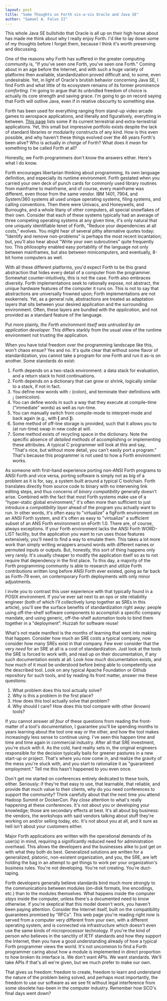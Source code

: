 ```yaml
---
layout: post
title: "Some Thoughts on Forth vis-a-vis Oracle and Java SE"
author: "Samuel A. Falvo II"
---
```


This whole Java SE bullshido that Oracle is all up on their high horse about
has made me think about why I really enjoy Forth.
I'd like to lay down some of my thoughts before I forget them,
because I think it's worth preserving and discussing.

One of the reasons why Forth has suffered in the greater computing community is,
"If you've seen one Forth, you've seen one Forth."
Coming about in an age before the Internet, and with such a huge variety of platforms then available,
standardization proved difficult and, to some, even undesirable.
Yet, in light of Oracle's brutish behavior concerning Java SE,
I find Forth and what little of its ecosystem remains of its former prominence *comforting.*
I'm going to argue that its unbridled freedom of choice is actually its core strength and saving grace.
I'm going to go on record saying that
Forth will outlive Java, even if in relative obscurity to something else.

Forth has been used for everything ranging from stand-up video arcade games to aerospace applications, and
literally and figuratively, everything in between.
[This page](https://www.forth.com/resources/forth-apps/)
lists some if its current terrestrial and extra-terrestrial applications.
Yet, this small but impressive portfolio exists despite the lack of standard libraries or modularity constructs of any kind.
How is this even possible, and why haven't these things evolved over the 46 years Forth's been alive?
Who is actually in *charge* of Forth?  What does it *mean* for something to be called Forth at all?

Honestly, we Forth programmers don't know the answers either.  Here's what I do know.

Forth encourages libertarian thinking about programming,
its own language definition,
and especially its runtime environment.
Forth gestated when you carried your own deck of punch cards for commonly used library routines from mainframe to mainframe,
and of course, every mainframe was different, even those from the same vendor.
IBM 1401, 7904, and System/360 systems all used unique operating systems, filing systems, and calling conventions.
Then there were Univacs, and Honeywells, and Burroughs, and a whole litany of other computers, all special snowflakes of their own.
Consider that each of these systems typically had an average of three competing operating systems at any given time,
it's only natural that one uniquely identifiable tenet of Forth,
"Reduce your dependencies at all costs," evolves.
You might hear of several pithy alternative quotes today:
"Identify and remove non-problems" is perhaps the most recent incantation;
but, you'll also hear about "Write your own subroutines" quite frequently too.
This philosophy enabled easy portability of the language not only between mainframes,
but also between minicomputers, and eventually, 8-bit home computers as well.

With all these different platforms,
you'd expect Forth to be this grand abstraction that hides every detail of a computer from the programmer.
Somewhat counter-intuitively, this is not the case.
Forth also embraces diversity.
Forth implementations seek to rationally expose, not abstract, the unique hardware features of the computer it runs on.
This is not to say that abstractions are universally frowned upon;
Forth implementations are not exokernels.
Yet, as a general rule,
abstractions are treated as adaptation layers that sits between your desired application and the surrounding environment.
Often, these layers are bundled with the *application*, and not provided as a standard feature of the language.

Put more plainly, *the Forth environment itself was untrusted by an application developer.*
This differs starkly from the usual view of the runtime environment not trusting the application.

When you have total freedom over the programming landscape like this, won't chaos ensue?
Yes and no.
It's quite clear that without some flavor of standardization,
you cannot take a program for one Forth and run it as-is on another.
Some standards do exist:
1. Forth depends on a two-stack environment: a data stack for evaluation, and a return stack to hold continuations.
2. Forth depends on a dictionary that can grow or shrink, logically similar to a stack, if not in fact.
3. You define new words with **:** (colon), and terminate their definitions with **;** (semicolon).
4. You can define words in such a way that they execute at compile-time ("immediate" words) as well as run-time.
5. You can manually switch from compile-mode to interpret-mode and back again (e.g., with **[** and **]**).
6. Some method of off-line storage is provided, such that it allows you to (at run-time) swap in new code at will.
7. Some method exists of recycling space in the dictionary.
Note the specific absence of *detailed methods* of accomplishing or implementing these attributes.
A typical C programmer will look at this and say, "That's nice, but without more detail, you can't easily port a program."
That's because this programmer is not used to how a Forth environment works.

As someone with first-hand experience porting non-ANSI Forth programs to ANSI Forth and vice versa,
porting software is simply not as big of a problem as it is for, say, a system built around a typical C toolchain.
Forth translates directly from source code to binary with no intervening link editing steps,
and thus concerns of *binary compatibility* generally doesn't arise.
Combined with the fact that most Forth systems make use of a "hyper-static global environment,"
it's often more than sufficient to just introduce a *compatibility layer* ahead of the program you actually want to run.
In other words, it's often easy to "virtualize" a figForth environment on an ANSI Forth system,
and it's often as easy to "virtualize" a sufficient subset of an ANS Forth environment on eForth 1.0.
There are, of course, always exceptions.
If your Forth environment lacks the ANSI Forth WORD-LIST facility,
but the application you want to run uses those features extensively,
you'll need to find a way to emulate them.
This takes a lot more work than simply writing wrappers around words with different names or permuted inputs or outputs.
But, honestly, this sort of thing happens only very rarely.
It's usually cheaper to modify the application itself so as to not require that dependency in the first place.
To this day,
a majority of the Forth programming community is able to research and utilize Forth contributions
written long before ANSI Forth ever existed,
going as far back as Forth-79 even,
on contemporary Forth deployments with only minor adjustments.

I invite you to contrast this user experience with that typically found in a POSIX environment.
If you've ever sat next to an ops or site reliability engineer
(both of which I'll collectively lump together as SREs in this article),
you'll see the surface benefits of standardization right away:
people using off-the-shelf software components to accomplish a specific company mandate, and
using generic, off-the-shelf automation tools to bind them together in a "deployment".
Huzzah for software reuse!

What's not made manifest is the months of learning that went into making that happen.
Consider how much an SRE costs a typical company, now consider how many SREs exist in that company.
Few ever consider that the very *need* for an SRE at all is a cost of standardization.
Just look at the tools the SRE is forced to work with,
and read up on their documentation, if any such documentation exists at all.
Look how *much* documentation exists,
and how much of it must be understood before being able to competently use the described tool.
Look on any typical Apache Foundation or Github repository for such tools,
and by reading its front matter, answer me these questions:

1.  What problem does this tool actually solve?
2.  Why is this a problem in the first place?
3.  How does this tool actually solve that problem?
4.  Why should I care?  How does this tool compare with other (known) tools?

If you cannot answer *all four* of these questions from reading the front-matter of a tool's documentation,
I guarantee you'll be spending months to years learning about the tool one way or the other,
and how the tool makes increasingly less sense to continue using.
I've seen this happen time and time and time again in commercial industry.
After all that SRE investment, you're stuck with it.
As the cold, hard reality sets in,
the original engineers responsible for the decision typically bails for greener pastures in a new start-up or project.
That's where you now come in, and realize the gravity of the mess you're stuck with,
and you start to rationalize it as "guaranteed employment."
Tell me this hasn't happened to you even once.

Don't get me started on conferences entirely dedicated to these tools, either.
Seriously: if they're that easy to use,
that learnable,
that reliable,
and provide that much value to their clients,
why do you need conferences to support the community?
Think carefully about that the next time you attend Hadoop Summit or DockerCon.
Pay *close* attention to what's really happening at these conferences.
It's not about you or developing your knowledge; those are secondary effects at best.
It's all about big business:
the vendors, the workshops with said vendors talking about stuff they're working on and/or selling today, etc.
It's not about you at all, and it sure as hell isn't about your customers either.

Major Forth applications are written with the operational demands of its user(s) in mind,
requiring a significantly reduced need for administration overhead.
This allows the developers and the businesses alike to just get on with what they both do best.
Generalized solutions are written for a generalized, platonic, non-existent organization,
and you, the SRE, are left holding the bag in an attempt to get things to work per your organization's business rules.
You're not developing.  You're not creating.  You're duct-taping.

Forth developers generally believe standards bind much more strongly to the communications between modules
(on-disk formats, line encodings, etc.)
than to the modules themselves.
What happens inside the computer *stays* inside the computer, unless there's a documented need to know otherwise.
If you're skeptical that this model doesn't work, you haven't been paying attention.
Consider the Internet itself, built on the compatibility guarantees promised by "RFCs".
This web page you're reading right now
is served from a computer very different from your own,
with a different operating system,
and is connected via infrastructure which doesn't even use the same kinds of microprocessor technology.
If you're the kind of person who believes in the sanctity of IETF standards and how they support the Internet,
then you have a good understanding already of how a typical Forth programmer views the world.
It's not uncommon to find a Forth programmer caring about how a module is implemented
in direct proportion to how broken its interface is.
We don't want APIs.  We want standards.  We'll take APIs if that's all we're given, but we much prefer to make our own.

That gives us freedom:
freedom to create,
freedom to learn and understand the nature of the problem being solved,
and perhaps most importantly,
the freedom to use our software as we see fit without legal interference from some obsolete has-been in the computer industry.
Remember how SCO's final days went down?


